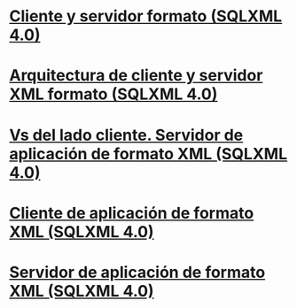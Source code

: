 # [Cliente y servidor formato (SQLXML 4.0)](client-side-and-server-side-formatting-sqlxml-4-0.md)
# [Arquitectura de cliente y servidor XML formato (SQLXML 4.0)](architecture-of-client-side-and-server-side-xml-formatting-sqlxml-4-0.md)
# [Vs del lado cliente. Servidor de aplicación de formato XML (SQLXML 4.0)](client-side-vs-server-side-xml-formatting-sqlxml-4-0.md)
# [Cliente de aplicación de formato XML (SQLXML 4.0)](client-side-xml-formatting-sqlxml-4-0.md)
# [Servidor de aplicación de formato XML (SQLXML 4.0)](server-side-xml-formatting-sqlxml-4-0.md)
